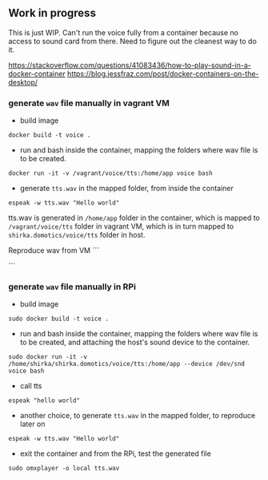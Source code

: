 ## Work in progress
This is just WIP. Can't run the voice fully from a container because no access to sound card from there. Need to figure out the cleanest way to do it.

https://stackoverflow.com/questions/41083436/how-to-play-sound-in-a-docker-container
https://blog.jessfraz.com/post/docker-containers-on-the-desktop/

### generate `wav` file manually in vagrant VM
- build image
```
docker build -t voice .
```

- run and bash inside the container, mapping the folders where wav file is to be created.
```
docker run -it -v /vagrant/voice/tts:/home/app voice bash
```

- generate `tts.wav` in the mapped folder, from inside the container
```
espeak -w tts.wav "Hello world"
```
tts.wav is generated in `/home/app` folder in the container, which is mapped to `/vagrant/voice/tts` folder in vagrant VM, which is in turn mapped to `shirka.domotics/voice/tts` folder in host.

Reproduce wav from VM
´´´

´´´

### generate `wav` file manually in RPi
- build image
```
sudo docker build -t voice .
```

- run and bash inside the container, mapping the folders where wav file is to be created, and attaching the host's sound device to the container.
```
sudo docker run -it -v /home/shirka/shirka.domotics/voice/tts:/home/app --device /dev/snd voice bash
```

- call tts
```
espeak "hello world"
```

- another choice, to generate `tts.wav` in the mapped folder, to reproduce later on
```
espeak -w tts.wav "Hello world"
```

- exit the container and from the RPi, test the generated file
```
sudo omxplayer -o local tts.wav
```